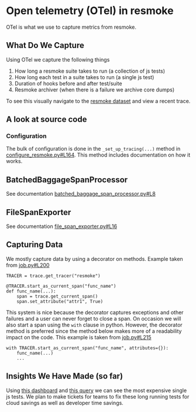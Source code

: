 # Open telemetry (OTel) in resmoke

OTel is what we use to capture metrics from resmoke.

## What Do We Capture

Using OTel we capture the following things

1. How long a resmoke suite takes to run (a collection of js tests)
2. How long each test in a suite takes to run (a single js test)
3. Duration of hooks before and after test/suite
4. Resmoke archiver (when there is a failure we archive core dumps)

To see this visually navigate to the [resmoke dataset](https://ui.honeycomb.io/mongodb-4b/environments/production/datasets/resmoke/home) and view a recent trace.

## A look at source code

### Configuration

The bulk of configuration is done in the
`_set_up_tracing(...)` method in [configure_resmoke.py#L164](https://github.com/10gen/mongo/blob/976ce50f6134789e73c639848b35f10040f0ff4a/buildscripts/resmokelib/configure_resmoke.py#L164). This method includes documentation on how it works.

## BatchedBaggageSpanProcessor

See documentation [batched_baggage_span_processor.py#L8](https://github.com/mongodb/mongo/blob/976ce50f6134789e73c639848b35f10040f0ff4a/buildscripts/resmokelib/utils/batched_baggage_span_processor.py#L8)

## FileSpanExporter

See documentation [file_span_exporter.py#L16](https://github.com/10gen/mongo/blob/976ce50f6134789e73c639848b35f10040f0ff4a/buildscripts/resmokelib/utils/file_span_exporter.py#L16)

## Capturing Data

We mostly capture data by using a decorator on methods. Example taken from [job.py#L200](https://github.com/10gen/mongo/blob/6d36ac392086df85844870eef1d773f35020896c/buildscripts/resmokelib/testing/job.py#L200)

```
TRACER = trace.get_tracer("resmoke")

@TRACER.start_as_current_span("func_name")
def func_name(...):
    span = trace.get_current_span()
    span.set_attribute("attr1", True)
```

This system is nice because the decorator captures exceptions and other failures and a user can never forget to close a span. On occasion we will also start a span using the `with` clause in python. However, the decorator method is preferred since the method below makes more of a readability impact on the code. This example is taken from [job.py#L215](https://github.com/10gen/mongo/blob/6d36ac392086df85844870eef1d773f35020896c/buildscripts/resmokelib/testing/job.py#L215)

```
with TRACER.start_as_current_span("func_name", attributes={}):
    func_name(...)
    ...
```

## Insights We Have Made (so far)

Using [this dashboard](https://ui.honeycomb.io/mongodb-4b/environments/production/board/3bATQLb38bh/Server-CI) and [this query](https://ui.honeycomb.io/mongodb-4b/environments/production/datasets/resmoke/result/GFa2YJ6d4vU/a/7EYuMJtH8KX/Slowest-Resmoke-Tests) we can see the most expensive single js tests. We plan to make tickets for teams to fix these long running tests for cloud savings as well as developer time savings.
